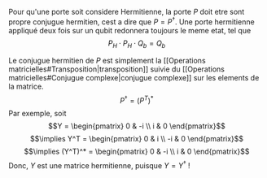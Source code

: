Pour qu'une porte soit considere Hermitienne, la porte $P$ doit etre sont propre conjugue hermitien, cest a dire que $P=P^{\dagger}$. 
Une porte hermitienne appliqué deux fois sur un qubit redonnera toujours le meme etat, tel que
$$P_H\cdot P_H\cdot Q_b = Q_b$$

Le conjugue hermitien de $P$ est simplement la [[Operations matricielles#Transposition|transposition]] suivie du [[Operations matricielles#Conjugue complexe|conjugue complexe]] sur les elements de la matrice.
$$P^{\dagger} = (P^T)^*$$
Par exemple, soit 
$$Y = \begin{pmatrix}
0 & -i \\
i & 0
\end{pmatrix}$$
$$\implies Y^T = \begin{pmatrix}
0 & i \\
-i & 0
\end{pmatrix}$$
$$\implies (Y^T)^* = \begin{pmatrix}
0 & -i \\
i & 0
\end{pmatrix}$$
Donc, $Y$ est une matrice hermitienne, puisque $Y=Y^{\dagger}$ !
